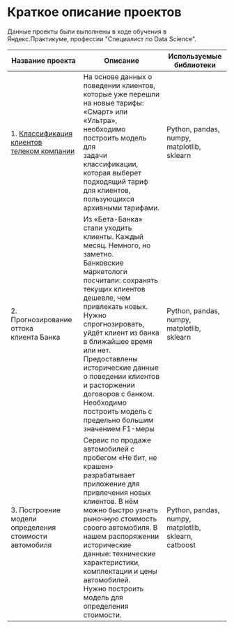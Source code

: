 # Краткое описание проектов  

Данные проекты были выполнены в ходе обучения в Яндекс.Практикуме, профессии "Специалист по Data Science".  


| Название проекта                                          | Описание                                                                                                                                                                                                                                                                                                                                                                                                                       | Используемые библиотеки                                      |
|-----------------------------------------------------------|--------------------------------------------------------------------------------------------------------------------------------------------------------------------------------------------------------------------------------------------------------------------------------------------------------------------------------------------------------------------------------------------------------------------------------|--------------------------------------------------------------|
| 1. [Классификация клиентов <br>телеком компании](/telecom_project)            | На основе данных о поведении клиентов, которые уже перешли <br>на новые тарифы: «Смарт» или «Ультра», необходимо построить модель для <br>задачи классификации, которая выберет подходящий тариф для клиентов, <br>пользующихся архивными тарифами.                                                                                                                                                                            | Python, pandas, numpy, <br>matplotlib, sklearn               |
| 2. Прогнозирование оттока <br>клиента Банка               | Из «Бета-Банка» стали уходить клиенты. Каждый месяц. Немного, но заметно. <br>Банковские маркетологи посчитали: сохранять текущих клиентов дешевле, чем <br>привлекать новых.<br>Нужно спрогнозировать, уйдёт клиент из банка в ближайшее время или нет. <br>Предоставлены исторические данные о поведении клиентов и расторжении <br>договоров с банком.<br>Необходимо построить модель с предельно большим значением F1-меры | Python, pandas, numpy, <br>matplotlib, sklearn               |
| 3. Построение модели определения<br> стоимости автомобиля | Сервис по продаже автомобилей с пробегом «Не бит, не крашен» разрабатывает <br>приложение для привлечения новых клиентов. В нём можно быстро узнать <br>рыночную стоимость своего автомобиля. В нашем распоряжении исторические <br>данные: технические характеристики, комплектации и цены автомобилей.  <br>Нужно построить модель для определения стоимости.                                                                | Python, pandas, numpy, <br>matplotlib, sklearn, <br>catboost |


